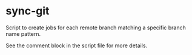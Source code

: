
# sync-git

Script to create jobs for each remote branch matching a specific branch name pattern.

See the comment block in the script file for more details.

